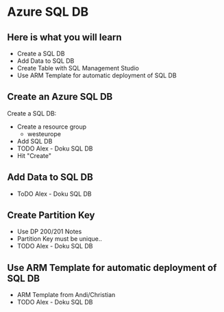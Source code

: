 # Azure SQL DB #

## Here is what you will learn ##

- Create a SQL DB
- Add Data to SQL DB
- Create Table with SQL Management Studio
- Use ARM Template for automatic deployment of SQL DB

## Create an Azure SQL DB ##

Create a SQL DB:

- Create a resource group
  - westeurope
- Add SQL DB
- TODO Alex - Doku SQL DB
- Hit "Create"

## Add Data to SQL DB ##

- ToDO Alex - Doku SQL DB

## Create Partition Key ##

- Use DP 200/201 Notes
- Partition Key must be unique..
- TODO Alex - Doku SQL DB

## Use ARM Template for automatic deployment of SQL DB ##

- ARM Template from Andi/Christian
- TODO Alex - Doku SQL DB


